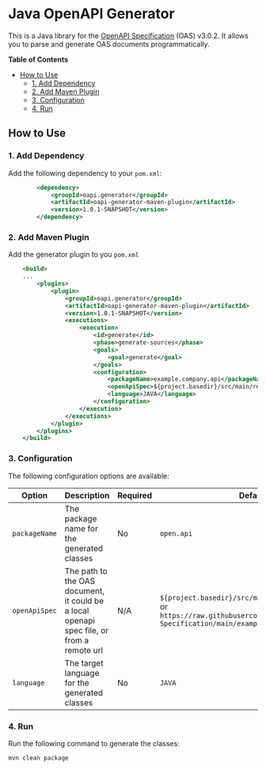 # Java OpenAPI Generator

This is a Java library for the [OpenAPI Specification](https://swagger.io/specification/) (OAS) v3.0.2. It allows you to parse and generate OAS documents programmatically.

**Table of Contents**

* [How to Use](#how-to-use)
   * [1. Add Dependency](#1-add-dependency)
   * [2. Add Maven Plugin](#2-add-maven-plugin)
   * [3. Configuration](#3-configuration)
   * [4. Run](#4-run)

## How to Use

### 1. Add Dependency

Add the following dependency to your `pom.xml`:

```xml
        <dependency>
            <groupId>oapi.generator</groupId>
            <artifactId>oapi-generator-maven-plugin</artifactId>
            <version>1.0.1-SNAPSHOT</version>
        </dependency>
```

### 2. Add Maven Plugin

Add the generator plugin to you `pom.xml`

```xml
    <build>
    ...
        <plugins>
            <plugin>
                <groupId>oapi.generator</groupId>
                <artifactId>oapi-generator-maven-plugin</artifactId>
                <version>1.0.1-SNAPSHOT</version>
                <executions>
                    <execution>
                        <id>generate</id>
                        <phase>generate-sources</phase>
                        <goals>
                            <goal>generate</goal>
                        </goals>
                        <configuration>
                            <packageName>example.company.api</packageName>
                            <openApiSpec>${project.basedir}/src/main/resources/oapi.yml</openApiSpec>
                            <language>JAVA</language>
                        </configuration>
                    </execution>
                </executions>
            </plugin>
        </plugins>
    </build>
```

### 3. Configuration

The following configuration options are available:

| Option | Description | Required | Default                                                                                                                                            | Example                                          |
| --- | --- |----------|----------------------------------------------------------------------------------------------------------------------------------------------------|--------------------------------------------------|
| `packageName` | The package name for the generated classes | No       | `open.api`                                                                                                                                         | `example.company.api`                            |
| `openApiSpec` | The path to the OAS document, it could be a local openapi spec file, or from a remote url      | N/A       | `${project.basedir}/src/main/resources/oapi.yml` or `https://raw.githubusercontent.com/OAI/OpenAPI-Specification/main/examples/v3.0/petstore.yaml` |
| `language` | The target language for the generated classes | No       | `JAVA`                                                                                                                                             | `JAVA` or `KOTLIN`                                |

### 4. Run

Run the following command to generate the classes:

```bash
mvn clean package
```
